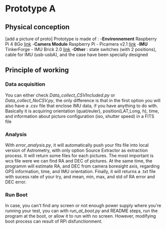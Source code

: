 # Prototype A

## Physical conception
[add a picture of proto]
Prototype is made of :
-**Environnement** Raspberry Pi 4 8Go [link](https://www.raspberrypi.org/products/raspberry-pi-4-model-b/) 
-**Camera Module** Raspberry Pi - Picamera v2.1 [link](https://www.raspberrypi.org/products/camera-module-v2/)
-**IMU** TinkerForge - IMU Brick 2.0 [link](https://www.tinkerforge.com/en/shop/imu-v2-brick.html)
-**Other** : state switches (with 2 positions), cable for IMU (usb-usbA), and the case have been specially designed

## Principle of working
### Data acquisition 

You can either check *Data_collect_CSVIncluded.py* or *Data_collect_NoCSV.py*, the only difference is that in the first
option you will also have a .csv file that enclose IMU data, if you have anything to do with.
Basically it is acquiring orientation (quat/euler), position(LAT,Long, h), time, and information about picture configuration (iso, shutter speed) in a FITS file


### Analysis 

With *error_analysis.py*, it will automatically push your fits file into local version of Astrometry, with only option Source Extractor as extraction process.
It will return some files for each pictures. The most important is wcs file were we can find RA and DEC of pictures.
At the same time, the programm will estimate RA, and DEC from camera boresight axis, regarding GPS information, time, and IMU orientation.
Finally, it will returns a .txt file with sucess rate of your try, and mean, min, max, and std of RA error and DEC error.

### Run Boot
In case, you can't find any screen or not enough power supply where you're running your test, you can with *run_at_boot.py* and README steps,
run the program at the boot, or allow it to run with no screen. 
However, modifying boot process can result of RPi disfunctionment.